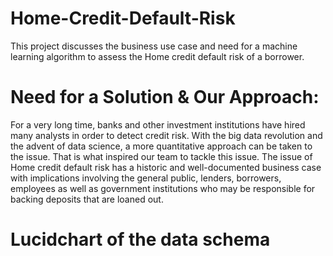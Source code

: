 # Home-Credit-Default-Risk

This project discusses the business use case and need for a machine learning algorithm to assess the Home credit default risk of a borrower.

# Need for a Solution & Our Approach:

For a very long time, banks and other investment institutions have hired many analysts in order to detect credit risk. With the big data revolution and the advent of data science, a more quantitative approach can be taken to the issue. That is what inspired our team to tackle this issue. The issue of Home credit default risk has a historic and well-documented business case with implications involving the general public, lenders, borrowers, employees as well as government institutions who may be responsible for backing deposits that are loaned out.

# Lucidchart of the data schema

